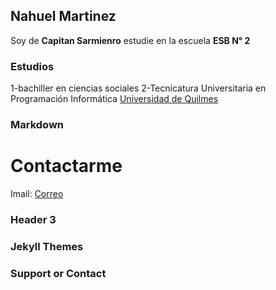 ## Nahuel Martinez 
Soy de **Capitan Sarmienro** estudie en la escuela **ESB N° 2** 
### Estudios
1-bachiller en ciencias sociales 
2-Tecnicatura Universitaria en Programación Informática
[Universidad de Quilmes](http://www.unq.edu.ar)

### Markdown

# Contactarme
Imail: [Correo](https://mail.google.com/mail/u/0/?tab=rm#inbox)
### Header 3

### Jekyll Themes


### Support or Contact